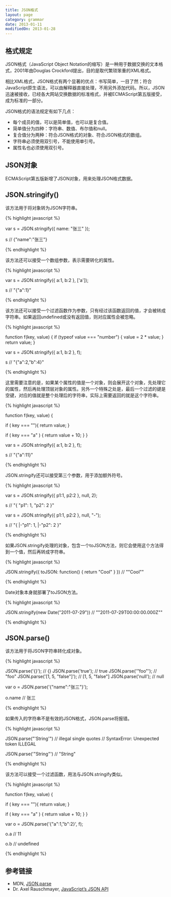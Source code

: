 ```yaml
---
title: JSON格式
layout: page
category: grammar
date: 2013-01-11
modifiedOn: 2013-01-28
---
```


## 格式规定

JSON格式（JavaScript Object Notation的缩写）是一种用于数据交换的文本格式，2001年由Douglas Crockford提出，目的是取代繁琐笨重的XML格式。

相比XML格式，JSON格式有两个显著的优点：书写简单，一目了然；符合JavaScript原生语法，可以由解释器直接处理，不用另外添加代码。所以，JSON迅速被接收，已经各大网站交换数据的标准格式，并被ECMAScript第五版接受，成为标准的一部分。

JSON格式的语法规定有如下几点：

- 每个成员的值，可以是简单值，也可以是复合值。
- 简单值分为四种：字符串、数值、布尔值和null。
- 复合值分为两种：符合JSON格式的对象、符合JSON格式的数组。
- 字符串必须使用双引号，不能使用单引号。
- 属性名也必须使用双引号。

## JSON对象

ECMAScript第五版新增了JSON对象，用来处理JSON格式数据。

## JSON.stringify()

该方法用于将对象转为JSON字符串。

{% highlight javascript %}

var s = JSON.stringify({ name: "张三" });

s
// {"name":"张三"}

{% endhighlight %}

该方法还可以接受一个数组参数，表示需要转化的属性。

{% highlight javascript %}

var s = JSON.stringify({ a:1, b:2 }, ['a']);

s
// "{"a":1}"

{% endhighlight %}

该方法还可以接受一个过滤函数作为参数，只有经过该函数返回的值，才会被转成字符串。如果返回undefined或没有返回值，则对应属性会被忽略。

{% highlight javascript %}

 function f(key, value) {
        if (typeof value === "number") {
            value = 2 * value;
        }
        return value;
    }

var s = JSON.stringify({ a:1, b:2 }, f);

s
// "{"a":2,"b":4}"

{% endhighlight %}

这里需要注意的是，如果某个属性的值是一个对象，则会展开这个对象，先处理它的属性，然后再处理顶层对象的属性。另外一个特殊之处是，最后一个过滤的键是空键，对应的值就是整个处理后的字符串，实际上需要返回的就是这个字符串。

{% highlight javascript %}

function f(key, value) {

  if ( key === ""){
	  return value;
  }
	
  if ( key === "a" ) {
    return value + 10;
  }
}

var s = JSON.stringify({ a:1, b:2 }, f);

s
// "{"a":11}"

{% endhighlight %}

JSON.stringify还可以接受第三个参数，用于添加额外符号。

{% highlight javascript %}

var s = JSON.stringify({ p1:1, p2:2 }, null, 2);

s
// "{
  "p1": 1,
  "p2": 2
}"

var s = JSON.stringify({ p1:1, p2:2 }, null, "\-");

s
// "{
|-"p1": 1,
|-"p2": 2
}"

{% endhighlight %}

如果JSON.stringify处理的对象，包含一个toJSON方法，则它会使用这个方法得到一个值，然后再转成字符串。

{% highlight javascript %}

JSON.stringify({ toJSON: function() { return "Cool" } })
// ""Cool""

{% endhighlight %}

Date对象本身就部署了toJSON方法。

{% highlight javascript %}

JSON.stringify(new Date("2011-07-29"))
// ""2011-07-29T00:00:00.000Z""

{% endhighlight %}

## JSON.parse()

该方法用于将JSON字符串转化成对象。

{% highlight javascript %}

JSON.parse('{}'); // {}
JSON.parse('true'); // true
JSON.parse('"foo"'); // "foo"
JSON.parse('[1, 5, "false"]'); // [1, 5, "false"]
JSON.parse('null'); // null

var o = JSON.parse('{"name":"张三"}');

o.name
// 张三

{% endhighlight %}

如果传入的字符串不是有效的JSON格式，JSON.parse将报错。

{% highlight javascript %}

JSON.parse("'String'") // illegal single quotes
// SyntaxError: Unexpected token ILLEGAL

JSON.parse('"String"')
// "String"

{% endhighlight %}

该方法可以接受一个过滤函数，用法与JSON.stringify类似。

{% highlight javascript %}

function f(key, value) {

  if ( key === ""){
	  return value;
  }
	
  if ( key === "a" ) {
    return value + 10;
  }
}

var o = JSON.parse('{"a":1,"b":2}', f);

o.a
// 11

o.b
// undefined

{% endhighlight %}

## 参考链接

- MDN, [JSON.parse](https://developer.mozilla.org/en-US/docs/JavaScript/Reference/Global_Objects/JSON/parse)
- Dr. Axel Rauschmayer, [JavaScript’s JSON API](http://www.2ality.com/2011/08/json-api.html)
